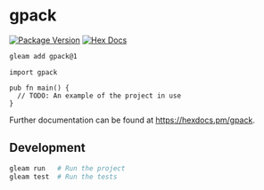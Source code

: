 # gpack

[![Package Version](https://img.shields.io/hexpm/v/gpack)](https://hex.pm/packages/gpack)
[![Hex Docs](https://img.shields.io/badge/hex-docs-ffaff3)](https://hexdocs.pm/gpack/)

```sh
gleam add gpack@1
```
```gleam
import gpack

pub fn main() {
  // TODO: An example of the project in use
}
```

Further documentation can be found at <https://hexdocs.pm/gpack>.

## Development

```sh
gleam run   # Run the project
gleam test  # Run the tests
```
